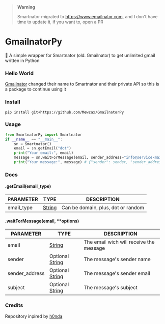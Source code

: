 > **Warning**
>
> Smartnator migrated to https://www.emailnator.com, and I don't have time to update it, if you want to, open a PR

# GmailnatorPy
 📮 A simple wrapper for Smartnator (old. Gmailnator) to get unlimited gmail written in Python

### Hello World
[Gmailnator](smartnator.com) changed their name to Smartnator and their private API so this is a package to continue using it

### Install
`pip install git+https://github.com/Mewzax/GmailnatorPy`

### Usage
```py
from SmartnatorPy import Smartnator
if __name__ == "__main__":
    sn = Smartnator()
    email = sn.getEmail("dot")
    print("Your email:", email)
    message = sn.waitForMessage(email, sender_address="info@service-mail.zalando.fr")
    print("Your message:", message) # {"sender": sender, "sender_address": sender_address, "subject": subject, "url": url, "content": content }
```

### Docs

#### .getEmail(email_type)
PARAMETER | TYPE | DESCRIPTION
--- | --- | ---
email_type | [String](https://developer.mozilla.org/en-US/docs/Web/JavaScript/Reference/Global_Objects/String) | Can be domain, plus, dot or random
#### .waitForMessage(email, **options)

PARAMETER | TYPE | DESCRIPTION
--- | --- | ---
email | [String](https://developer.mozilla.org/en-US/docs/Web/JavaScript/Reference/Global_Objects/String) | The email wich will receive the message
sender | Optional [String](https://developer.mozilla.org/en-US/docs/Web/JavaScript/Reference/Global_Objects/String) | The message's sender name
sender_address | Optional [String](https://developer.mozilla.org/en-US/docs/Web/JavaScript/Reference/Global_Objects/String) | The message's sender email
subject | Optional [String](https://developer.mozilla.org/en-US/docs/Web/JavaScript/Reference/Global_Objects/String) | The message's subject

### Credits
Repository inpired by [h0nda](https://github.com/h0nde)
